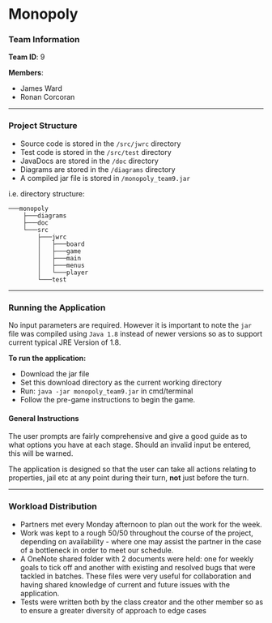 # Monopoly

### Team Information
__Team ID__: 9

__Members__: 
* James Ward
* Ronan Corcoran

---

### Project Structure

- Source code is stored in the ``/src/jwrc`` directory
- Test code is stored in the ``/src/test`` directory
- JavaDocs are stored in the ``/doc`` directory
- Diagrams are stored in the ``/diagrams`` directory
- A compiled jar file is stored in ``/monopoly_team9.jar``

i.e. directory structure:
```
───monopoly
    ├───diagrams
    ├───doc
    └───src
        ├───jwrc
        │   ├───board
        │   ├───game
        │   ├───main
        │   ├───menus
        │   └───player
        └───test
```

---
### Running the Application
No input parameters are required. However it is important to note the ``jar`` file was compiled using ``Java 1.8``
instead of newer versions so as to support current typical JRE Version of 1.8.

__To run the application:__
- Download the jar file
- Set this download directory as the current working directory
- Run: ``java -jar monopoly_team9.jar`` in cmd/terminal
- Follow the pre-game instructions to begin the game.

#### General Instructions
The user prompts are fairly comprehensive and give a good guide as to what options you have at each stage. Should an invalid input be entered,
this will be warned.

The application is designed so that the user can take all actions relating to properties, jail etc at any point during
their turn, __not__ just before the turn.

---

### Workload Distribution
- Partners met every Monday afternoon to plan out the work for the week.
- Work was kept to a rough 50/50 throughout the course of the project, depending on availability - where one may assist
the partner in the case of a bottleneck in order to meet our schedule.
- A OneNote shared folder with 2 documents were held: one for weekly goals to tick off and another with existing and
resolved bugs that were tackled in batches. These files were very useful for collaboration and having shared
knowledge of current and future issues with the application.
- Tests were written both by the class creator and the other member so as to ensure a greater diversity
of approach to edge cases


